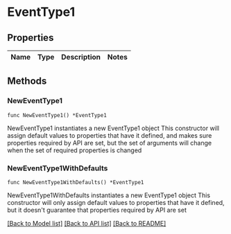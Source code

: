 # EventType1

## Properties

Name | Type | Description | Notes
------------ | ------------- | ------------- | -------------

## Methods

### NewEventType1

`func NewEventType1() *EventType1`

NewEventType1 instantiates a new EventType1 object
This constructor will assign default values to properties that have it defined,
and makes sure properties required by API are set, but the set of arguments
will change when the set of required properties is changed

### NewEventType1WithDefaults

`func NewEventType1WithDefaults() *EventType1`

NewEventType1WithDefaults instantiates a new EventType1 object
This constructor will only assign default values to properties that have it defined,
but it doesn't guarantee that properties required by API are set


[[Back to Model list]](../README.md#documentation-for-models) [[Back to API list]](../README.md#documentation-for-api-endpoints) [[Back to README]](../README.md)


